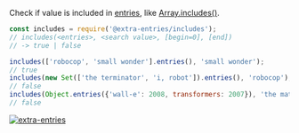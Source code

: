 Check if value is included in [entries], like [Array.includes()].

```javascript
const includes = require('@extra-entries/includes');
// includes(<entries>, <search value>, [begin=0], [end])
// -> true | false

includes(['robocop', 'small wonder'].entries(), 'small wonder');
// true
includes(new Set(['the terminator', 'i, robot']).entries(), 'robocop');
// false
includes(Object.entries({'wall-e': 2008, transformers: 2007}), 'the matrix');
// false
```


[![extra-entries](https://i.imgur.com/iICkjUV.jpg)](https://www.npmjs.com/package/extra-entries)

[entries]: https://developer.mozilla.org/en-US/docs/Web/JavaScript/Reference/Global_Objects/Array/entries
[Array.includes()]: https://developer.mozilla.org/en-US/docs/Web/JavaScript/Reference/Global_Objects/Array/includes
